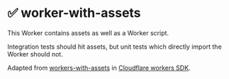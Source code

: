 # ✅ worker-with-assets

This Worker contains assets as well as a Worker script.

Integration tests should hit assets, but unit tests which directly import the Worker should not.

Adapted from [workers-with-assets](https://github.com/cloudflare/workers-sdk/tree/main/fixtures/workers-with-assets) in [Cloudflare workers SDK](https://github.com/cloudflare/workers-sdk).
